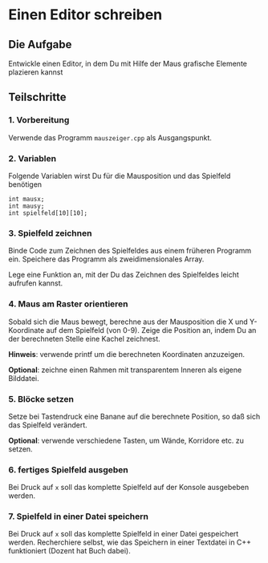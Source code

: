 
# Einen Editor schreiben

## Die Aufgabe

Entwickle einen Editor, in dem Du mit Hilfe der Maus grafische Elemente plazieren kannst

## Teilschritte

### 1. Vorbereitung

Verwende das Programm `mauszeiger.cpp` als Ausgangspunkt.

### 2. Variablen

Folgende Variablen wirst Du für die Mausposition und das Spielfeld benötigen

    int mausx;
    int mausy;
    int spielfeld[10][10];


### 3. Spielfeld zeichnen

Binde Code zum Zeichnen des Spielfeldes aus einem früheren Programm ein. Speichere das Programm als zweidimensionales Array.

Lege eine Funktion an, mit der Du das Zeichnen des Spielfeldes leicht aufrufen kannst.

### 4. Maus am Raster orientieren

Sobald sich die Maus bewegt, berechne aus der Mausposition die X und Y-Koordinate auf dem Spielfeld (von 0-9). 
Zeige die Position an, indem Du an der berechneten Stelle eine Kachel zeichnest.

**Hinweis**: verwende printf um die berechneten Koordinaten anzuzeigen.

**Optional**: zeichne einen Rahmen mit transparentem Inneren als eigene Bilddatei.

### 5. Blöcke setzen

Setze bei Tastendruck eine Banane auf die berechnete Position, so daß sich das Spielfeld verändert.

**Optional**: verwende verschiedene Tasten, um Wände, Korridore etc. zu setzen.


### 6. fertiges Spielfeld ausgeben

Bei Druck auf `x` soll das komplette Spielfeld auf der Konsole ausgebeben werden.


### 7. Spielfeld in einer Datei speichern

Bei Druck auf `x` soll das komplette Spielfeld in einer Datei gespeichert werden. Recherchiere selbst, wie das Speichern in einer Textdatei in C++ funktioniert (Dozent hat Buch dabei).

